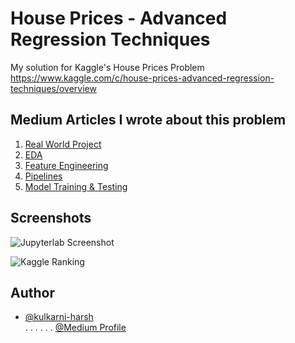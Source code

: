 
# House Prices - Advanced Regression Techniques

My solution for Kaggle's House Prices Problem \
https://www.kaggle.com/c/house-prices-advanced-regression-techniques/overview


## Medium Articles I wrote about this problem

1.  [Real World Project](https://medium.com/@harsh.kulkarni.42774/machine-learning-as-i-learn-0-1-0-real-world-project-214b56ee3864)
2.  [EDA](https://medium.com/@harsh.kulkarni.42774/machine-learning-as-i-learn-0-1-1-eda-4b8fe41f3d96)
3.  [Feature Engineering](https://medium.com/@harsh.kulkarni.42774/machine-learning-as-i-learn-0-1-2-data-engineering-f697ad624ef4)
4.  [Pipelines](https://medium.com/@harsh.kulkarni.42774/machine-learning-as-i-learn-0-1-2-pipelines-c1cc74ec6cb0)
5.  [Model Training & Testing](https://medium.com/@harsh.kulkarni.42774/machine-learning-as-i-learn-0-1-4-model-training-testing-81493ed347f2)
 
## Screenshots

![Jupyterlab Screenshot](https://miro.medium.com/max/1400/1*mffWROEZCxqPi0Fzj432nw.png)

![Kaggle Ranking](https://miro.medium.com/max/1050/1*9f0n1tj3PilAZef5GlSDrA.png)

## Author

- [@kulkarni-harsh](https://www.github.com/kulkarni-harsh)      
           . . . . . .       [@Medium Profile](https://medium.com/@kulkarni-harsh)

